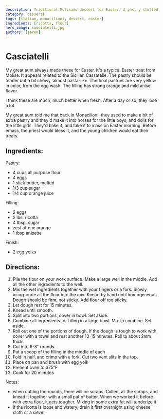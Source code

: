 ```yaml
---
description: Traditional Molisano dessert for Easter. A pastry stuffed with sweet ricotta filling.
category: desserts
tags: [italian, monacilioni, dessert, easter]
ingredients: [ricotta, flour]
hero_image: casciatelli.jpg
authors: [aaron]
---
```


# Casciatelli

My great aunt always made these for Easter. It's a typical Easter treat from Molise. It appears related to the Sicilian Cassatelle. The pastry should be tender but a bit chewy, almost pasta-like. The final pastries are very yellow in color, from the egg wash. The filling has strong orange and mild anise flavor. 

I think these are much, much better when fresh. After a day or so, they lose a lot.

My great aunt told me that back in Monacilioni, they used to make a bit of extra pastry  and they'd make it into horses for the little boys, and dolls for the little girls. They'd bake it, and take it to mass on Easter morning. Before emass, the priest would bless it, and the young children would eat their treats.

## Ingredients:

Pastry:
- 4 cups all purpose flour
- 4 eggs
- 1 stick butter, melted
- 1/3 cup sugar
- 1/4 cup orange juice 

Filling:
- 2 eggs
- 2 lbs. ricotta
- 4 tbsp. sugar
- zest of one orange
- 1 tbsp anisette

Finish:
- 2 egg yolks

## Directions:

1. Pile the flour on your work surface. Make a large well in the middle. Add all the other ingredients to the well.
2. Mix the wet ingredients together with your fingers or a fork. Slowly incorporate all the flour into the mix. Knead by hand until homogeneous. Dough should be firm, not sticky. Add flour off too sticky.
3. Let dough rest for 15 minutes.
4. Knead until smooth.
5. Split into two portions, cover in bowl. Set aside.
6. Combine all ingredients for filling in a large bowl. Mix to combine. Set aside.
7. Roll out one of the portions of dough. If the dough is tough to work with, cover with a towel and rest another 10-15 minutes. Roll to about 2mm thick.
8. Cut into 6-8" rounds.
9. Put a scoop of the filling in the middle of each
10. Fold in half, and crimp with a fork. Cut two vent slits in the top.
11. Place on pan and brush with egg yolk
12. Preheat oven to 375°F
13. Cook for 20 minutes

Notes: 
- when cutting the rounds, there will be scraps. Collect all the scraps, and knead it together with a small pat of butter. When we worked it before with extra flour, it gets tougher. Mixing in some extra fat will tenderize it.
- if the ricotta is loose and watery, drain it first overnight using cheese cloth or a sieve.
